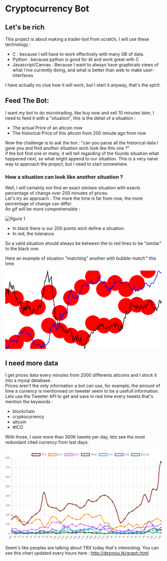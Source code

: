 # Cryptocurrency Bot
## Let's be rich

This project is about making a trader-bot from scratch, I will use these technology :
 - C : because I will have to work effectively with many GB of data.
 - Python : because python is good for AI and work great with C
 - Javascript/Canvas : Because I want to always have graphicals views of what I'me currently doing, and what is better than web to make user-interfaces

 I have actually no clue how it will work, but I start it anyway, that's the spirit.

 ## Feed The Bot:
 I want my bot to do microtrading, like buy now and sell 10 minutes later, I need to feed it with a "situation", this is the detail of a situation : 
  - The actual Price of an altcoin now
  - The historical Price of this altcoin from 200 minute ago from now

Now the challenge is to ask the bot : "can you parse all the historical data I gave you and find another situation wich look like this one ?"  
if the bot find one or many, it will tell regarding of the founds situation what happened next, so what might append to our situation. This is a very naive way to approach the project, but I need to start somewhere.

### How a situation can look like another situation ? 
Well, I will certainly not find an exact similare situation with exacts percentage of change over 200 minutes of prices.  
Let's try an approach : 
The more the time is far from now, the more percentage of change can differ.  
An gif will be more comprehensible : 

![figure 1](fig1.gif)  

 - In black there is our 200 points wich define a situation.  
 - In red, the tolerance.

So a valid situation should always be between the to red lines to be "similar" to the black one.  

Here an example of situation "matching" another with bubble-match™ this time

 ![figure 2](fig_1.gif) 

## I need more data

I get prices data every minutes from 2000 differents altcoins and I stock it into a mysql database.  
Prices aren't the only information a bot can use, for example, the amount of time a currency is mentionned on tweeter seem to be a usefull information.  
Lets use the Tweeter API to get and save in real time every tweets that's mention the keywords : 
 - blockchain
 - cryptocurrency
 - altcoin
 - #ICO

 With those, I save more than 300K tweets per day, lets see the most redundant cited currency from last days: 

 ![figure 3](tweets.png)

 Seem's like peoples are talking about TRX today that's interesting.
 You can see this chart updated every hours here : 
 http://dezmou.tk/graph.html